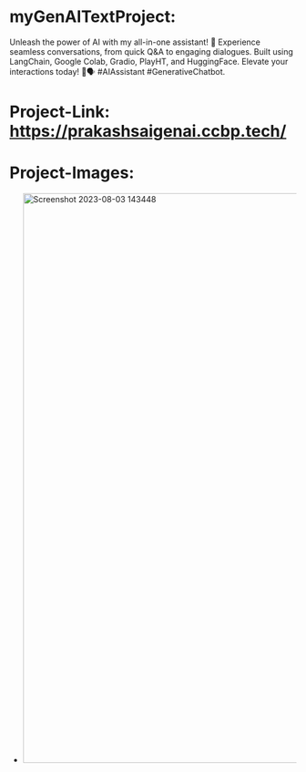 # myGenAITextProject:
Unleash the power of AI with my all-in-one assistant! 🚀 Experience seamless conversations, from quick Q&amp;A to engaging dialogues. Built using LangChain, Google Colab, Gradio, PlayHT, and HuggingFace. Elevate your interactions today! 🤖🗣️ #AIAssistant #GenerativeChatbot.

# Project-Link: https://prakashsaigenai.ccbp.tech/

# Project-Images:
- <img width="1000" alt="Screenshot 2023-08-03 143448" src="https://github.com/Saiprakashgundemeda/myGenAITextProject/assets/113116997/48b6b69d-31c4-49e2-a544-00999b6d9bea">
